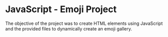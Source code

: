 # JavaScript - Emoji Project
The objective of the project was to create HTML elements using JavaScript and the provided files to dynamically create an emoji gallery.
